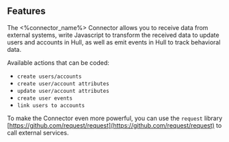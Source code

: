 ## Features

The <%connector_name%> Connector allows you to receive data from external systems, write Javascript to transform the received data to update users and accounts in Hull, as well as emit events in Hull to track behavioral data.

Available actions that can be coded:
 - `create users/accounts`
 - `create user/account attributes`
 - `update user/account attributes`
 - `create user events`
 - `link users to accounts`

To make the Connector even more powerful, you can use the `request` library [https://github.com/request/request](https://github.com/request/request) to call external services.

